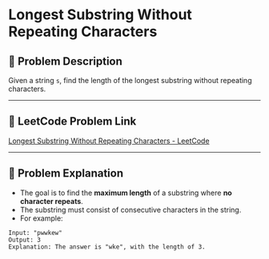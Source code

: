 # Longest Substring Without Repeating Characters

## 🚀 Problem Description

Given a string `s`, find the length of the longest substring without repeating characters.

---

## 🔗 LeetCode Problem Link

[Longest Substring Without Repeating Characters - LeetCode](https://leetcode.com/problems/longest-substring-without-repeating-characters/)

---

## 🧠 Problem Explanation

- The goal is to find the **maximum length** of a substring where **no character repeats**.
- The substring must consist of consecutive characters in the string.
- For example:

```plaintext
Input: "pwwkew"
Output: 3
Explanation: The answer is "wke", with the length of 3.
